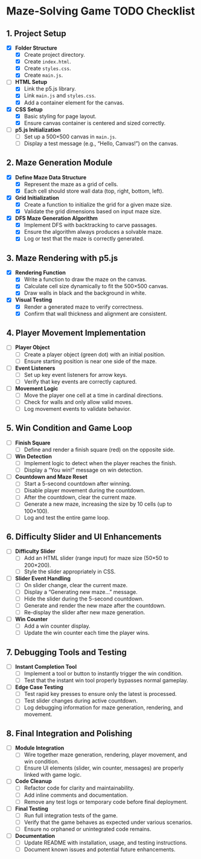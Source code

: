 # Maze-Solving Game TODO Checklist

## 1. Project Setup
- [x] **Folder Structure**
  - [x] Create project directory.
  - [x] Create `index.html`.
  - [x] Create `styles.css`.
  - [x] Create `main.js`.

- [ ] **HTML Setup**
  - [x] Link the p5.js library.
  - [x] Link `main.js` and `styles.css`.
  - [x] Add a container element for the canvas.

- [x] **CSS Setup**
  - [x] Basic styling for page layout.
  - [x] Ensure canvas container is centered and sized correctly.

- [ ] **p5.js Initialization**
  - [ ] Set up a 500×500 canvas in `main.js`.
  - [ ] Display a test message (e.g., “Hello, Canvas!”) on the canvas.

## 2. Maze Generation Module
- [x] **Define Maze Data Structure**
  - [x] Represent the maze as a grid of cells.
  - [x] Each cell should store wall data (top, right, bottom, left).

- [x] **Grid Initialization**
  - [x] Create a function to initialize the grid for a given maze size.
  - [x] Validate the grid dimensions based on input maze size.

- [x] **DFS Maze Generation Algorithm**
  - [x] Implement DFS with backtracking to carve passages.
  - [x] Ensure the algorithm always produces a solvable maze.
  - [x] Log or test that the maze is correctly generated.

## 3. Maze Rendering with p5.js
- [x] **Rendering Function**
  - [x] Write a function to draw the maze on the canvas.
  - [x] Calculate cell size dynamically to fit the 500×500 canvas.
  - [x] Draw walls in black and the background in white.

- [x] **Visual Testing**
  - [x] Render a generated maze to verify correctness.
  - [x] Confirm that wall thickness and alignment are consistent.

## 4. Player Movement Implementation
- [ ] **Player Object**
  - [ ] Create a player object (green dot) with an initial position.
  - [ ] Ensure starting position is near one side of the maze.

- [ ] **Event Listeners**
  - [ ] Set up key event listeners for arrow keys.
  - [ ] Verify that key events are correctly captured.

- [ ] **Movement Logic**
  - [ ] Move the player one cell at a time in cardinal directions.
  - [ ] Check for walls and only allow valid moves.
  - [ ] Log movement events to validate behavior.

## 5. Win Condition and Game Loop
- [ ] **Finish Square**
  - [ ] Define and render a finish square (red) on the opposite side.
  
- [ ] **Win Detection**
  - [ ] Implement logic to detect when the player reaches the finish.
  - [ ] Display a “You win!” message on win detection.

- [ ] **Countdown and Maze Reset**
  - [ ] Start a 5-second countdown after winning.
  - [ ] Disable player movement during the countdown.
  - [ ] After the countdown, clear the current maze.
  - [ ] Generate a new maze, increasing the size by 10 cells (up to 100×100).
  - [ ] Log and test the entire game loop.

## 6. Difficulty Slider and UI Enhancements
- [ ] **Difficulty Slider**
  - [ ] Add an HTML slider (range input) for maze size (50×50 to 200×200).
  - [ ] Style the slider appropriately in CSS.

- [ ] **Slider Event Handling**
  - [ ] On slider change, clear the current maze.
  - [ ] Display a “Generating new maze…” message.
  - [ ] Hide the slider during the 5-second countdown.
  - [ ] Generate and render the new maze after the countdown.
  - [ ] Re-display the slider after new maze generation.

- [ ] **Win Counter**
  - [ ] Add a win counter display.
  - [ ] Update the win counter each time the player wins.

## 7. Debugging Tools and Testing
- [ ] **Instant Completion Tool**
  - [ ] Implement a tool or button to instantly trigger the win condition.
  - [ ] Test that the instant win tool properly bypasses normal gameplay.

- [ ] **Edge Case Testing**
  - [ ] Test rapid key presses to ensure only the latest is processed.
  - [ ] Test slider changes during active countdown.
  - [ ] Log debugging information for maze generation, rendering, and movement.

## 8. Final Integration and Polishing
- [ ] **Module Integration**
  - [ ] Wire together maze generation, rendering, player movement, and win condition.
  - [ ] Ensure UI elements (slider, win counter, messages) are properly linked with game logic.

- [ ] **Code Cleanup**
  - [ ] Refactor code for clarity and maintainability.
  - [ ] Add inline comments and documentation.
  - [ ] Remove any test logs or temporary code before final deployment.

- [ ] **Final Testing**
  - [ ] Run full integration tests of the game.
  - [ ] Verify that the game behaves as expected under various scenarios.
  - [ ] Ensure no orphaned or unintegrated code remains.

- [ ] **Documentation**
  - [ ] Update README with installation, usage, and testing instructions.
  - [ ] Document known issues and potential future enhancements.

